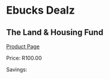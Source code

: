 
# Ebucks Dealz
## The Land & Housing Fund
[Product Page](https://www.ebucks.com/web/shop/productSelected.do?prodId=1132993204&catId=375509364)

Price: R100.00

Savings: 


	